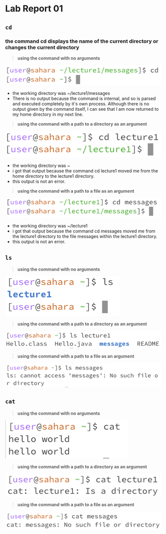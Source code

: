 # Lab Report 01

## `cd`
### the command cd displays the name of the current directory or changes the current directory

> **using the command with no arguments**

![Image](lab01_1a.png)
- the working directory was ~/lecture1/messages
- There is no output because the command is internal, and so is parsed and executed completely by it's own process. Although there is no output given by the command itself, I can see that I am now returned to my home directory in my next line. 

> **using the command with a path to a directory as an argument**

![Image](lab01_1b.png)
- the working directory was ~
- i got that output because the command cd lecture1 moved me from the home directory to the lecture1 directory.
- this output is not an error.

> **using the command with a path to a file as an argument**

![Image](lab01_1c.png)
- the working directory was ~/lecture1
- i got that output because the command cd messages moved me from the lecture1 directory to the file messages within the lecture1 directory.
- this output is not an error.

## `ls`

> **using the command with no arguments**

![Image](lab01_2a.png)

> **using the command with a path to a directory as an argument**

![Image](lab01_2b.png)

> **using the command with a path to a file as an argument**

![Image](lab01_2c.png)

## `cat`

> **using the command with no arguments**

![Image](lab01_3a.png)

> **using the command with a path to a directory as an argument**

![Image](lab01_3b.png)

> **using the command with a path to a file as an argument**

![Image](lab01_3c.png)
